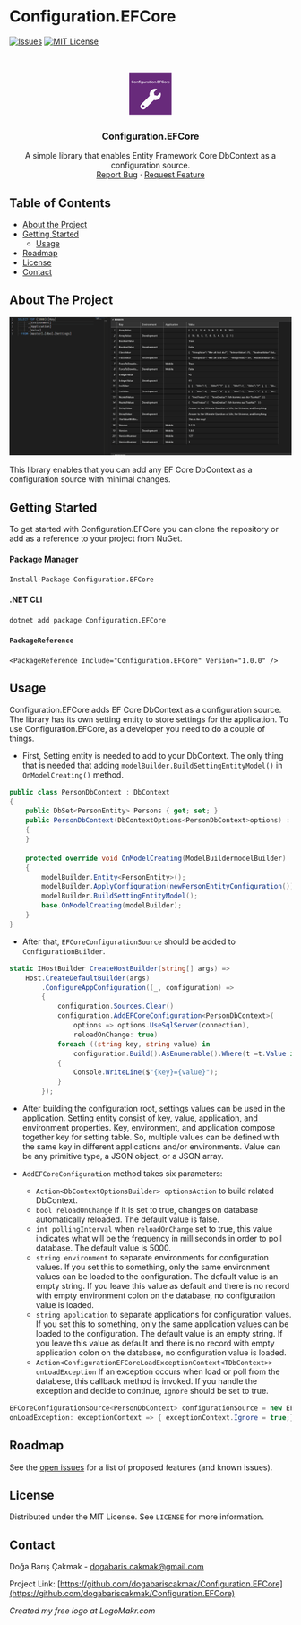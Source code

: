 # Configuration.EFCore

[![Issues][issues-shield]][issues-url]
[![MIT License][license-shield]][license-url]

<br />
<p align="center">
  <a href="https://github.com/dogabariscakmak/Configuration.EFCore">
    <img src="logo.png" alt="Logo" width="80" height="80">
  </a>

  <h3 align="center">Configuration.EFCore</h3>

  <p align="center">
    A simple library that enables Entity Framework Core DbContext as a configuration source.
    <br />
    <a href="https://github.com/dogabariscakmak/Configuration.EFCore/issues">Report Bug</a>
    ·
    <a href="https://github.com/dogabariscakmak/Configuration.EFCore/issues">Request Feature</a>
  </p>
</p>

<!-- TABLE OF CONTENTS -->
## Table of Contents

* [About the Project](#about-the-project)
* [Getting Started](#getting-started)
    * [Usage](#usage)
* [Roadmap](#roadmap)
* [License](#license)
* [Contact](#contact)


<!-- ABOUT THE PROJECT -->
## About The Project 

![Configuration.EFCore][product-screenshot]

This library enables that you can add any EF Core DbContext as a configuration source with minimal changes.

<!-- GETTING STARTED -->
## Getting Started

To get started with Configuration.EFCore you can clone the repository or add as a reference to your project from NuGet.

#### Package Manager
```Install-Package Configuration.EFCore```

#### .NET CLI
```dotnet add package Configuration.EFCore```

#### ```PackageReference```
```<PackageReference Include="Configuration.EFCore" Version="1.0.0" />```


<!-- USAGE EXAMPLES -->
## Usage

Configuration.EFCore adds EF Core DbContext as a configuration source. The library has its own setting entity to store settings for the application. To use Configuration.EFCore, as a developer you need to do a couple of things.

- First, Setting entity is needed to add to your DbContext. The only thing that is needed that adding ```modelBuilder.BuildSettingEntityModel()``` in ```OnModelCreating()``` method.

```csharp
public class PersonDbContext : DbContext
{
    public DbSet<PersonEntity> Persons { get; set; }
    public PersonDbContext(DbContextOptions<PersonDbContext>options) : base(options)
    {
    }

    protected override void OnModelCreating(ModelBuildermodelBuilder)
    {
        modelBuilder.Entity<PersonEntity>();
        modelBuilder.ApplyConfiguration(newPersonEntityConfiguration());
        modelBuilder.BuildSettingEntityModel();
        base.OnModelCreating(modelBuilder);
    }
}
```

- After that, ```EFCoreConfigurationSource``` should be added to ```ConfigurationBuilder```.

```csharp
static IHostBuilder CreateHostBuilder(string[] args) =>
    Host.CreateDefaultBuilder(args)
        .ConfigureAppConfiguration((_, configuration) =>
        {
            configuration.Sources.Clear()
            configuration.AddEFCoreConfiguration<PersonDbContext>(
                options => options.UseSqlServer(connection),
                reloadOnChange: true)
            foreach ((string key, string value) in
                configuration.Build().AsEnumerable().Where(t =t.Value is not null))
            {
                Console.WriteLine($"{key}={value}");
            }
        });
```

- After building the configuration root, settings values can be used in the application. Setting entity consist of key, value, application, and environment properties. Key, environment, and application compose together key for setting table. So, multiple values can be defined with the same key in different applications and/or environments. Value can be any primitive type, a JSON object, or a JSON array.

- ```AddEFCoreConfiguration``` method takes six parameters:
    - ```Action<DbContextOptionsBuilder> optionsAction``` to build related DbContext.
    - ```bool reloadOnChange``` if it is set to true, changes on database automatically reloaded. The default value is false.
    - ```int pollingInterval``` when ```reloadOnChange``` set to true, this value indicates what will be the frequency in milliseconds in order to poll database. The default value is 5000.
    - ```string environment``` to separate environments for configuration values. If you set this to something, only the same environment values can be loaded to the configuration. The default value is an empty string. If you leave this value as default and there is no record with empty environment colon on the database, no configuration value is loaded.
    - ```string application``` to separate applications for configuration values. If you set this to something, only the same application values can be loaded to the configuration. The default value is an empty string. If you leave this value as default and there is no record with empty application colon on the database, no configuration value is loaded.
    - ```Action<ConfigurationEFCoreLoadExceptionContext<TDbContext>> onLoadException``` If an exception occurs when load or poll from the databese, this callback method is invoked. If you handle the exception and decide to continue, ```Ignore``` should be set to true.
```csharp
EFCoreConfigurationSource<PersonDbContext> configurationSource = new EFCoreConfigurationSource<PersonDbContext>(options => options.UseSqlServer(connection),
onLoadException: exceptionContext => { exceptionContext.Ignore = true;});
```

<!-- ROADMAP -->
## Roadmap

See the [open issues](https://github.com/dogabariscakmak/Configuration.EFCore/issues) for a list of proposed features (and known issues).

<!-- LICENSE -->
## License

Distributed under the MIT License. See `LICENSE` for more information.

<!-- CONTACT -->
## Contact

Doğa Barış Çakmak - dogabaris.cakmak@gmail.com

Project Link: [https://github.com/dogabariscakmak/Configuration.EFCore](https://github.com/dogabariscakmak/Configuration.EFCore)

*Created my free logo at LogoMakr.com*

[issues-shield]: https://img.shields.io/github/issues/dogabariscakmak/Configuration.EFCore.svg?style=flat-square
[issues-url]: https://github.com/dogabariscakmak/Configuration.EFCore/issues
[license-shield]: https://img.shields.io/github/license/dogabariscakmak/Configuration.EFCore.svg?style=flat-square
[license-url]: https://github.com/dogabariscakmak/Configuration.EFCore/blob/master/LICENSE
[product-screenshot]: usage.gif 